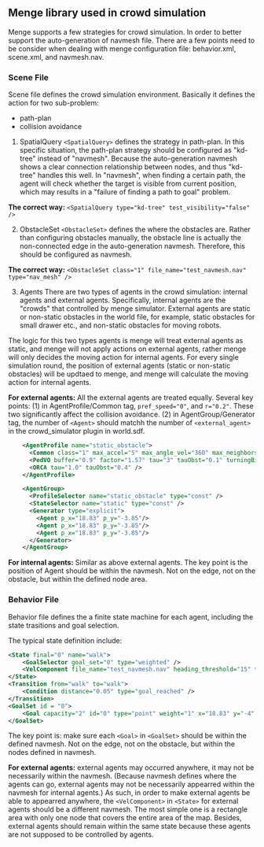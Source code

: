 ## Menge library used in crowd simulation

Menge supports a few strategies for crowd simulation. In order to better support the auto-generation of navmesh file. There are a few points need to be consider when dealing with menge configuration file: behavior.xml, scene.xml, and navmesh.nav.

### Scene File
Scene file defines the crowd simulation environment. Basically it defines the action for two sub-problem:
* path-plan
* collision avoidance

1. SpatialQuery
`<SpatialQuery>` defines the strategy in path-plan. In this specific situation, the path-plan strategy should be configured as "kd-tree" instead of "navmesh". Because the auto-generation navmesh shows a clear connection relationship between nodes, and thus "kd-tree" handles this well. In "navmesh", when finding a certain path, the agent will check whether the target is visible from current position, which may results in a "failure of finding a path to goal" problem.

**The correct way:**
`<SpatialQuery type="kd-tree" test_visibility="false" />`

2. ObstacleSet
`<ObstacleSet>` defines the where the obstacles are. Rather than configuring obstacles manually, the obstacle line is actually the non-connected edge in the auto-generation navmesh. Therefore, this should be configured as navmesh.

**The correct way:**
`<ObstacleSet class="1" file_name="test_navmesh.nav" type="nav_mesh" />`

3. Agents
There are two types of agents in the crowd simulation: internal agents and external agents. Specifically, internal agents are the "crowds" that controlled by menge simulator. External agents are static or non-static obstacles in the world file, for example, static obstacles for small drawer etc., and non-static obstacles for moving robots. 

The logic for this two types agents is menge will treat external agents as static, and menge will not apply actions on external agents, rather menge will only decides the moving action for internal agents. For every single simulation round, the position of external agents (static or non-static obstacles) will be updtaed to menge, and menge will calculate the moving action for internal agents.

**For external agents:**
All the external agents are treated equally. Several key points:
(1) in AgentProfile/Common tag, `pref_speed="0"`, and `r="0.2"`. These two significantly affect the collision avoidance.
(2) in AgentGroup/Generator tag, the number of `<Agent>` should matchh the number of `<external_agent>` in the crowd_simulator plugin in world.sdf.
```xml
    <AgentProfile name="static_obstacle">
      <Common class="1" max_accel="5" max_angle_vel="360" max_neighbors="10" max_speed="2" neighbor_dist="5" obstacleSet="1" pref_speed="0" r="0.2" />
      <PedVO buffer="0.9" factor="1.57" tau="3" tauObst="0.1" turningBias="1.0" />
      <ORCA tau="1.0" tauObst="0.4" />
    </AgentProfile>

    <AgentGroup>
      <ProfileSelector name="static_obstacle" type="const" />
      <StateSelector name="static" type="const" />
      <Generator type="explicit">
        <Agent p_x="18.83" p_y="-3.85"/>
        <Agent p_x="18.83" p_y="-3.85"/>
        <Agent p_x="18.83" p_y="-3.85"/>
      </Generator>
    </AgentGroup>
```

**For internal agents:**
Similar as above external agents. The key point is the position of Agent should be within the navmesh. Not on the edge, not on the obstacle, but within the defined node area.

### Behavior File
Behavior file defines the a finite state machine for each agent, including the state trasitions and goal selection.

The typical state definition include:
```xml
<State final="0" name="walk">
    <GoalSelector goal_set="0" type="weighted" />
    <VelComponent file_name="test_navmesh.nav" heading_threshold="15" type="nav_mesh" />
</State>
<Transition from="walk" to="walk">
    <Condition distance="0.05" type="goal_reached" />
</Transition>
<GoalSet id = "0">
    <Goal capacity="2" id="0" type="point" weight="1" x="18.83" y="-4" />
</GoalSet>
```

The key point is: make sure each `<Goal>` in `<GoalSet>` should be within the defined navmesh. Not on the edge, not on the obstacle, but within the nodes defined in navmesh.

**For external agents:** external agents may occurred anywhere, it may not be necessarily within the navmesh. (Because navmesh defines where the agents can go, external agents may not be necessarily appearred within the navmesh for internal agents.) As such, in order to make external agents be able to appearred anywhere, the `<VelComponent>` in `<State>` for external agents should be a different navmesh. The most simple one is a rectangle area with only one node that covers the entire area of the map. 
Besides, external agents should remain within the same state because these agents are not supposed to be controlled by agents.


